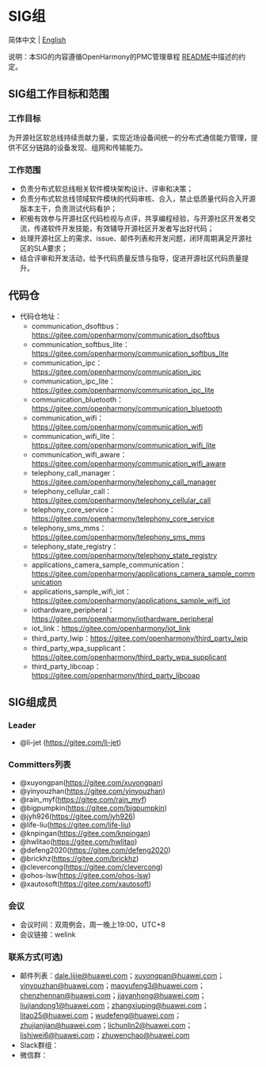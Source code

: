 # SIG组
简体中文 | [English](./sig_softbus.md)

说明：本SIG的内容遵循OpenHarmony的PMC管理章程 [README](/zh/pmc.md)中描述的约定。

## SIG组工作目标和范围

### 工作目标
为开源社区软总线持续贡献力量，实现近场设备间统一的分布式通信能力管理，提供不区分链路的设备发现、组网和传输能力。

### 工作范围
- 负责分布式软总线相关软件模块架构设计、评审和决策；
- 负责分布式软总线领域软件模块的代码审核、合入，禁止低质量代码合入开源版本主干，负责测试代码看护；
- 积极有效参与开源社区代码检视与点评，共享编程经验，与开源社区开发者交流，传递软件开发技能，有效辅导开源社区开发者写出好代码；
- 处理开源社区上的需求、issue、邮件列表和开发问题，闭环周期满足开源社区的SLA要求；
- 结合评审和开发活动，给予代码质量反馈与指导，促进开源社区代码质量提升。

## 代码仓
- 代码仓地址：
  - communication_dsoftbus：https://gitee.com/openharmony/communication_dsoftbus
  - communication_softbus_lite：https://gitee.com/openharmony/communication_softbus_lite
  - communication_ipc：https://gitee.com/openharmony/communication_ipc
  - communication_ipc_lite：https://gitee.com/openharmony/communication_ipc_lite
  - communication_bluetooth：https://gitee.com/openharmony/communication_bluetooth
  - communication_wifi：https://gitee.com/openharmony/communication_wifi
  - communication_wifi_lite：https://gitee.com/openharmony/communication_wifi_lite
  - communication_wifi_aware：https://gitee.com/openharmony/communication_wifi_aware
  - telephony_call_manager：https://gitee.com/openharmony/telephony_call_manager
  - telephony_cellular_call：https://gitee.com/openharmony/telephony_cellular_call
  - telephony_core_service：https://gitee.com/openharmony/telephony_core_service
  - telephony_sms_mms：https://gitee.com/openharmony/telephony_sms_mms
  - telephony_state_registry：https://gitee.com/openharmony/telephony_state_registry
  - applications_camera_sample_communication：https://gitee.com/openharmony/applications_camera_sample_communication
  - applications_sample_wifi_iot：https://gitee.com/openharmony/applications_sample_wifi_iot
  - iothardware_peripheral：https://gitee.com/openharmony/iothardware_peripheral
  - iot_link：https://gitee.com/openharmony/iot_link
  - third_party_lwip：https://gitee.com/openharmony/third_party_lwip
  - third_party_wpa_supplicant：https://gitee.com/openharmony/third_party_wpa_supplicant
  - third_party_libcoap：https://gitee.com/openharmony/third_party_libcoap

## SIG组成员

### Leader
- @li-jet (https://gitee.com/li-jet)

### Committers列表
- @xuyongpan(https://gitee.com/xuyongpan)
- @yinyouzhan(https://gitee.com/yinyouzhan)
- @rain_myf(https://gitee.com/rain_myf)
- @bigpumpkin(https://gitee.com/bigpumpkin)
- @jyh926(https://gitee.com/jyh926)
- @life-liu(https://gitee.com/life-liu)
- @knpingan(https://gitee.com/knpingan)
- @hwlitao(https://gitee.com/hwlitao)
- @defeng2020(https://gitee.com/defeng2020)
- @brickhz(https://gitee.com/brickhz)
- @clevercong(https://gitee.com/clevercong)
- @ohos-lsw(https://gitee.com/ohos-lsw)
- @xautosoft(https://gitee.com/xautosoft)


### 会议
 - 会议时间：双周例会，周一晚上19:00，UTC+8
 - 会议链接：welink

### 联系方式(可选)

- 邮件列表：dale.lijie@huawei.com；xuyongpan@huawei.com；yinyouzhan@huawei.com；maoyufeng3@huawei.com；chenzhennan@huawei.com；jiayanhong@huawei.com；liujiandong1@huawei.com；zhangxiuping@huawei.com；litao25@huawei.com；wudefeng@huawei.com；zhujianjian@huawei.com；lichunlin2@huawei.com；lishiwei6@huawei.com；zhuwenchao@huawei.com
- Slack群组：
- 微信群：
